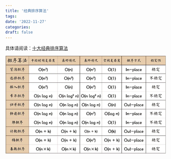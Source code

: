 ```yaml
---
title: '经典排序算法'
tags:
date: '2022-11-27'
categories:
draft: false
---
```


具体请阅读：[十大经典排序算法](https://github.com/hustcc/JS-Sorting-Algorithm)

![](img/sort.webp)